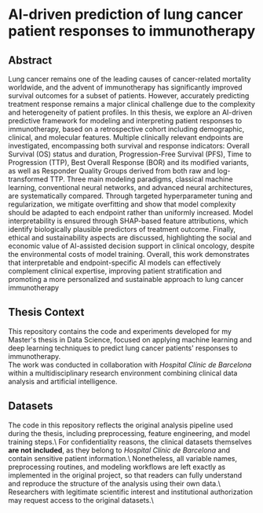 # AI-driven prediction of lung cancer patient responses to immunotherapy

## Abstract
Lung cancer remains one of the leading causes of cancer-related mortality worldwide, and
the advent of immunotherapy has significantly improved survival outcomes for a subset
of patients. However, accurately predicting treatment response remains a major clinical
challenge due to the complexity and heterogeneity of patient profiles.
In this thesis, we explore an AI-driven predictive framework for modeling and interpreting patient responses to immunotherapy, based on a retrospective cohort including
demographic, clinical, and molecular features. Multiple clinically relevant endpoints are
investigated, encompassing both survival and response indicators: Overall Survival
(OS) status and duration, Progression-Free Survival (PFS), Time to Progression
(TTP), Best Overall Response (BOR) and its modified variants, as well as Responder Quality Groups derived from both raw and log-transformed TTP.
Three main modeling paradigms, classical machine learning, conventional neural
networks, and advanced neural architectures, are systematically compared. Through
targeted hyperparameter tuning and regularization, we mitigate overfitting and show that
model complexity should be adapted to each endpoint rather than uniformly increased.
Model interpretability is ensured through SHAP-based feature attributions, which
identify biologically plausible predictors of treatment outcome. Finally, ethical and sustainability aspects are discussed, highlighting the social and economic value of AI-assisted
decision support in clinical oncology, despite the environmental costs of model training.
Overall, this work demonstrates that interpretable and endpoint-specific AI models can
effectively complement clinical expertise, improving patient stratification and promoting
a more personalized and sustainable approach to lung cancer immunotherapy

## Thesis Context
This repository contains the code and experiments developed for my Master's thesis in Data Science, focused on applying machine learning and deep learning techniques to predict lung cancer patients' responses to immunotherapy.  
The work was conducted in collaboration with *Hospital Clínic de Barcelona* within a multidisciplinary research environment combining clinical data analysis and artificial intelligence.

## Datasets
The code in this repository reflects the original analysis pipeline used during the thesis, including preprocessing, feature engineering, and model training steps.\\
For confidentiality reasons, the clinical datasets themselves **are not included**, as they belong to *Hospital Clínic de Barcelona* and contain sensitive patient information.\\
Nonetheless, all variable names, preprocessing routines, and modeling workflows are left exactly as implemented in the original project, so that readers can fully understand and reproduce the structure of the analysis using their own data.\\
Researchers with legitimate scientific interest and institutional authorization may request access to the original datasets.\\

